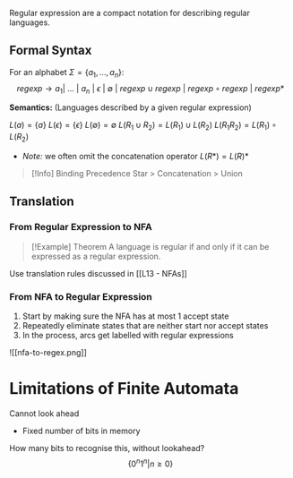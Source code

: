 
Regular expression are a compact notation for describing regular languages.


## Formal Syntax

For an alphabet $\Sigma = \{a_1,...,a_n\}$:
$$regexp \to a_1 | \  ... \ | \ a_n \ | \ \epsilon \ | \ \emptyset \ | \ regexp \cup regexp \ | \ regexp \circ regexp \ | \ regexp*$$

**Semantics:**
(Languages described by a given regular expression)

$L(a) = \{a\}$
$L(\epsilon) = \{\epsilon\}$
$L(\emptyset) = \emptyset$
$L(R_1 \cup R_2) = L(R_1) \cup L(R_2)$
$L(R_1 R_2) = L(R_1) \circ L(R_2)$
- *Note:* we often omit the concatenation operator
$L(R*) = L(R)*$

>[!Info] Binding Precedence
>Star > Concatenation > Union

## Translation

### From Regular Expression to NFA

>[!Example] Theorem
>A language is regular if and only if it can be expressed as a regular expression.

Use translation rules discussed in [[L13 - NFAs]]

### From NFA to Regular Expression
1. Start by making sure the NFA has at most 1 accept state
2. Repeatedly eliminate states that are neither start nor accept states
3. In the process, arcs get labelled with regular expressions

![[nfa-to-regex.png]]

# Limitations of Finite Automata

Cannot look ahead
- Fixed number of bits in memory

How many bits to recognise this, without lookahead?
$$\{0^n1^n | n \geq 0\}$$


